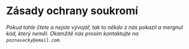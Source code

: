 # Zásady ochrany soukromí

_Pokud tohle čtete a nejste vývojář, tak to někdo z nás pokazil a mergnul kód, který neměl. Okamžitě nás prosím kontaktujte na `poznavacky@email.com`._